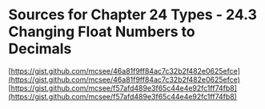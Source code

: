 # Sources for Chapter 24 Types - 24.3 Changing Float Numbers to Decimals

[https://gist.github.com/mcsee/46a81f9ff84ac7c32b2f482e0625efce](https://gist.github.com/mcsee/46a81f9ff84ac7c32b2f482e0625efce)
[https://gist.github.com/mcsee/f57afd489e3f65c44e4e92fc1ff74fb8](https://gist.github.com/mcsee/f57afd489e3f65c44e4e92fc1ff74fb8)